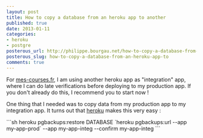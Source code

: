 ```yaml
---
layout: post
title: How to copy a database from an heroku app to another
published: true
date: 2013-01-11
categories:
- heroku
- postgre
posterous_url: http://philippe.bourgau.net/how-to-copy-a-database-from-an-heroku-app-to
posterous_slug: how-to-copy-a-database-from-an-heroku-app-to
comments: true
---
```

<p>For <a href="http://www.mes-courses.fr">mes-courses.fr</a>, I am using another heroku app as "integration" app, where I can do late verifications before deploying to my production app. If you don't already do this, I recommend you to start now !</p>
<p>One thing that I needed was to copy data from my production app to my integration app. It turns out that <a href="https://devcenter.heroku.com/articles/heroku-postgres-import-export">heroku</a> makes this very easy :</p>
```sh
heroku pgbackups:restore DATABASE `heroku pgbackups:url --app my-app-prod` --app my-app-integ --confirm my-app-integ
```
